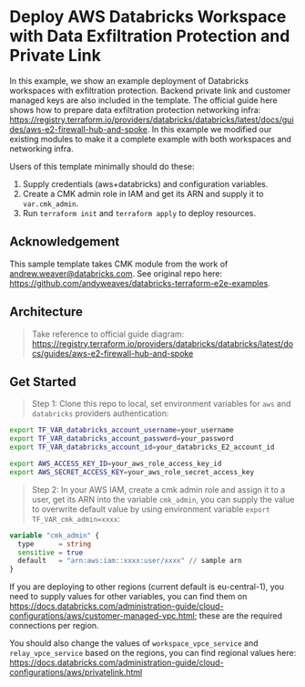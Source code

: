 Deploy AWS Databricks Workspace with Data Exfiltration Protection and Private Link
=========================

In this example, we show an example deployment of Databricks workspaces with exfiltration protection. Backend private link and customer managed keys are also included in the template. The official guide here shows how to prepare data exfiltration protection networking infra: https://registry.terraform.io/providers/databricks/databricks/latest/docs/guides/aws-e2-firewall-hub-and-spoke. In this example we modified our existing modules to make it a complete example with both workspaces and networking infra.

Users of this template minimally should do these:
1. Supply credentials (aws+databricks) and configuration variables. 
2. Create a CMK admin role in IAM and get its ARN and supply it to `var.cmk_admin`.
3. Run `terraform init` and `terraform apply` to deploy resources.

## Acknowledgement
This sample template takes CMK module from the work of andrew.weaver@databricks.com. See original repo here: https://github.com/andyweaves/databricks-terraform-e2e-examples.

## Architecture

> Take reference to official guide diagram: https://registry.terraform.io/providers/databricks/databricks/latest/docs/guides/aws-e2-firewall-hub-and-spoke

## Get Started

> Step 1: Clone this repo to local, set environment variables for `aws` and `databricks` providers authentication:
    
```bash
export TF_VAR_databricks_account_username=your_username
export TF_VAR_databricks_account_password=your_password
export TF_VAR_databricks_account_id=your_databricks_E2_account_id

export AWS_ACCESS_KEY_ID=your_aws_role_access_key_id
export AWS_SECRET_ACCESS_KEY=your_aws_role_secret_access_key
```

> Step 2: In your AWS IAM, create a cmk admin role and assign it to a user, get its ARN into the variable `cmk_admin`, you can supply the value to overwrite default value by using environment variable `export TF_VAR_cmk_admin=xxxx`:

```terraform
variable "cmk_admin" {
  type      = string
  sensitive = true
  default   = "arn:aws:iam::xxxx:user/xxxx" // sample arn 
}
```

If you are deploying to other regions (current default is eu-central-1), you need to supply values for other variables, you can find them on https://docs.databricks.com/administration-guide/cloud-configurations/aws/customer-managed-vpc.html; these are the required connections per region.

You should also change the values of `workspace_vpce_service` and `relay_vpce_service` based on the regions, you can find regional values here: https://docs.databricks.com/administration-guide/cloud-configurations/aws/privatelink.html

